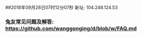 ##2018年09月28日07时12分07秒 新址: 104.248.124.53
### 兔友常见问题及解答: https://github.com/wanggonging/d/blob/w/FAQ.md
